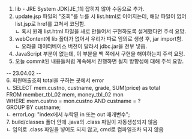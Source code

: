 1. lib - JRE System JDK[JE_11] 잡히지 않아 수동으로 추가. <br>
2. update.jsp 파일의 "조회"를 누를 시 list.html로 이어지는데, 해당 파일이 없어 list.jsp로 href를 고쳐서 코딩함. <br>
  ㄴ 혹시 원래 list.html 파일을 새로 만들어서 구현하도록 설계했다면 주석 요망. <br>
3. webContent에 lib 폴더가 없어서 우리가 따로 임의로 생성 후, jar import함. <br>
  ㄴ 오라클 데이터베이스 버전이 달라서 jdbc.jar을 전부 넣음. <br>
4. JavaScript 부분이 없는데, 이 부분을 백 쪽에서 구현을 해야하는지 주석 요망. <br>
5. 오늘 commit된 내용들처럼 계속해서 진행하면 될지 방향성에 대해 주석 요망. <br>

-- 23.04.02 -- <br>
6. 회원매출조회 total을 구하는 곳에서 error <br>
  ㄴ SELECT mem.custno, custname,  grade, SUM(price) as total  <br>
  FROM member_tbl_02 mem, money_tbl_02 mon  <br>
  WHERE mem.custno = mon.custno AND custname = ?  <br>
  GROUP BY custname; <br>
  ㄴ errorLog: "index에서 누락된 in 또는 out 매개변수";  <br>
7. build/classes 폴더 안에 .java의 .class 파일이 자동생성되지 않음 <br>
  ㄴ 임의로 .class 파일을 넣어도 되지 않고, cmd로 컴파일조차 되지 않음
